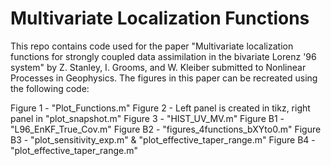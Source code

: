 # Multivariate Localization Functions

This repo contains code used for the paper "Multivariate localization functions for strongly coupled data assimilation in the bivariate Lorenz '96 system" by Z. Stanley, I. Grooms, and W. Kleiber submitted to Nonlinear Processes in Geophysics. The figures in this paper can be recreated using the following code:

Figure 1 - "Plot_Functions.m"
Figure 2 - Left panel is created in tikz, right panel in "plot_snapshot.m"
Figure 3 - "HIST_UV_MV.m"
Figure B1 - "L96_EnKF_True_Cov.m"
Figure B2 - "figures_4functions_bXYto0.m"
Figure B3 - "plot_sensitivity_exp.m" & "plot_effective_taper_range.m"
Figure B4 - "plot_effective_taper_range.m"
